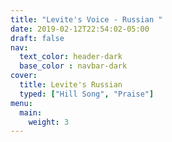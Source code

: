 ```yaml
---
title: "Levite's Voice - Russian "
date: 2019-02-12T22:54:02-05:00
draft: false
nav:
  text_color: header-dark
  base_color : navbar-dark
cover:
  title: Levite's Russian
  typed: ["Hill Song", "Praise"]
menu:
  main:
    weight: 3
---
```


